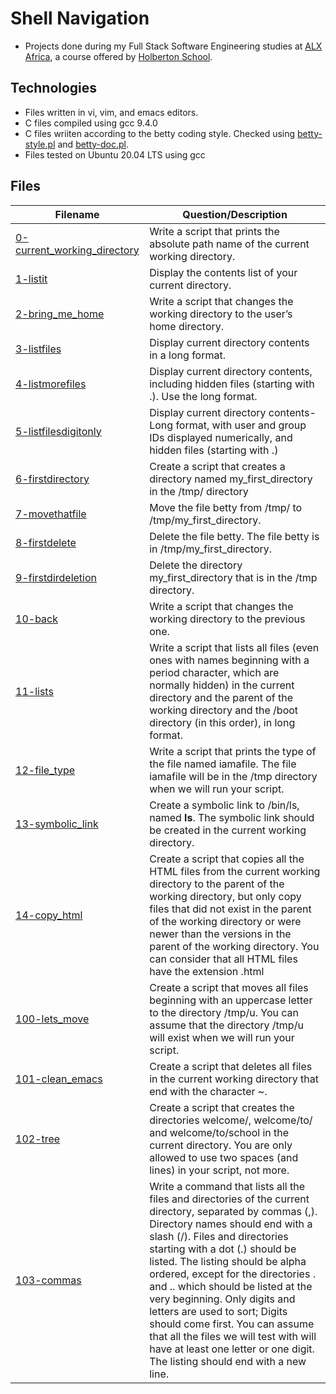 # Shell Navigation

 - Projects done during my Full Stack Software Engineering studies at [ALX Africa](https://www.alxafrica.com/software-engineering-2022/), a course offered by [Holberton School](https://www.holbertonschool.com/).

## Technologies 
- Files written in vi, vim, and emacs editors. 
- C files compiled using gcc 9.4.0
- C files wriiten according to the betty coding style. Checked using [betty-style.pl](https://github.com/holbertonschool/Betty/blob/master/betty-style.pl) and [betty-doc.pl](https://github.com/holbertonschool/Betty/blob/master/betty-doc.pl).
- Files tested on Ubuntu 20.04 LTS using gcc

## Files

| Filename  | Question/Description |
| ---  | --- |
|[0-current_working_directory](0-current_working_directory)| Write a script that prints the absolute path name of the current working directory.|
|[1-listit](1-listit)| Display the contents list of your current directory.|
|[2-bring_me_home](2-bring_me_home)| Write a script that changes the working directory to the user’s home directory.|
|[3-listfiles](3-listfiles)| Display current directory contents in a long format.|
|[4-listmorefiles](4-listmorefiles)| Display current directory contents, including hidden files (starting with .). Use the long format.|
|[5-listfilesdigitonly](5-listfilesdigitonly)|Display current directory contents- Long format, with user and group IDs displayed numerically, and hidden files (starting with .)|
|[6-firstdirectory](6-firstdirectory)| Create a script that creates a directory named my_first_directory in the /tmp/ directory|
|[7-movethatfile](7-movethatfile)| Move the file betty from /tmp/ to /tmp/my_first_directory.|
|[8-firstdelete](8-firstdelete)| Delete the file betty. The file betty is in /tmp/my_first_directory.|
|[9-firstdirdeletion](9-firstdirdeletion)|Delete the directory my_first_directory that is in the /tmp directory.|
|[10-back](10-back)|Write a script that changes the working directory to the previous one.|
|[11-lists](11-lists)|Write a script that lists all files (even ones with names beginning with a period character, which are normally hidden) in the current directory and the parent of the working directory and the /boot directory (in this order), in long format.|
|[12-file_type](12-file_type)|Write a script that prints the type of the file named iamafile. The file iamafile will be in the /tmp directory when we will run your script.|
|[13-symbolic_link](13-symbolic_link)|Create a symbolic link to /bin/ls, named __ls__. The symbolic link should be created in the current working directory.|
|[14-copy_html](14-copy_html)|Create a script that copies all the HTML files from the current working directory to the parent of the working directory, but only copy files that did not exist in the parent of the working directory or were newer than the versions in the parent of the working directory. You can consider that all HTML files have the extension .html|
|[100-lets_move](100-lets_move)|Create a script that moves all files beginning with an uppercase letter to the directory /tmp/u. You can assume that the directory /tmp/u will exist when we will run your script.|
|[101-clean_emacs](101-clean_emacs)|Create a script that deletes all files in the current working directory that end with the character ~.|
|[102-tree](102-tree)|Create a script that creates the directories welcome/, welcome/to/ and welcome/to/school in the current directory. You are only allowed to use two spaces (and lines) in your script, not more.|
|[103-commas](103-commas)|Write a command that lists all the files and directories of the current directory, separated by commas (,). Directory names should end with a slash (/). Files and directories starting with a dot (.) should be listed. The listing should be alpha ordered, except for the directories . and .. which should be listed at the very beginning. Only digits and letters are used to sort; Digits should come first. You can assume that all the files we will test with will have at least one letter or one digit. The listing should end with a new line.|

